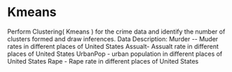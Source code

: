# Kmeans
Perform Clustering( Kmeans ) for the crime data and identify the number of clusters formed and draw inferences.
Data Description:
Murder -- Muder rates in different places of United States
Assualt- Assualt rate in different places of United States
UrbanPop - urban population in different places of United States
Rape - Rape rate in different places of United States

